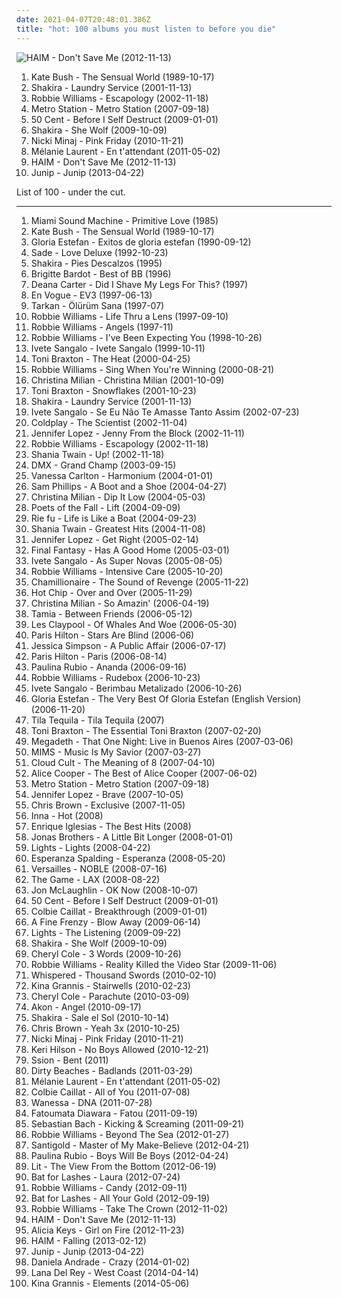 ```yaml
---
date: 2021-04-07T20:48:01.386Z
title: "hot: 100 albums you must listen to before you die"
---
```

![HAIM - Don&#39;t Save Me (2012-11-13)](http://coverartarchive.org/release/362e4026-4c4c-44ed-80ad-c2adf4b1f439/4102931199-500.jpg "HAIM - Don't Save Me (2012-11-13)")
<ol class="albums">
<li data-cover="http://coverartarchive.org/release/b9016aaf-ca71-304f-b5f1-d6384cf465f3/8364196064-500.jpg" data-tags="alternative, female vocalists" role="button">Kate Bush - The Sensual World (1989-10-17)</li>
<li data-cover="http://coverartarchive.org/release/6217e136-71e2-3c8e-b4f5-57d264fa0773/2133435434-500.jpg" data-tags="shakira, pop, latin" role="button">Shakira - Laundry Service (2001-11-13)</li>
<li data-cover="http://coverartarchive.org/release/4af3d5df-674c-3d37-903c-b9ced24d5c3a/21168360245-500.jpg" data-tags="pop, robbie williams" role="button">Robbie Williams - Escapology (2002-11-18)</li>
<li data-cover="http://coverartarchive.org/release/7e12a9c9-7397-4cfd-a515-5fa0fb0bc7d5/7170999378-500.jpg" data-tags="alternative, dance, electronic alternative, california in the summer" role="button">Metro Station - Metro Station (2007-09-18)</li>
<li data-cover="https://img.discogs.com/-Yjq10Z8BagTeyvqSKU6C7JIT_s=/fit-in/600x600/filters:strip_icc():format(jpeg):mode_rgb():quality(90)/discogs-images/R-2024426-1313624420.jpeg.jpg" data-tags="rap, hot, last album, 50 cent - before i self destruct" role="button">50 Cent - Before I Self Destruct (2009-01-01)</li>
<li data-cover="http://coverartarchive.org/release/d4b44066-c686-465e-a68a-4c5248b7466e/2133462264-500.jpg" data-tags="shakira, pop, dance" role="button">Shakira - She Wolf (2009-10-09)</li>
<li data-cover="http://coverartarchive.org/release/883c2b91-e65d-4520-b001-807d0fd23ee6/1940800991-500.jpg" data-tags="rap" role="button">Nicki Minaj - Pink Friday (2010-11-21)</li>
<li data-cover="http://coverartarchive.org/release/e2aa508e-dc3f-4213-8f61-2773536db7e4/23565453379-500.jpg" data-tags="female vocalists" role="button">Mélanie Laurent - En t'attendant (2011-05-02)</li>
<li data-cover="http://coverartarchive.org/release/362e4026-4c4c-44ed-80ad-c2adf4b1f439/4102931199-500.jpg" data-tags="female, soul, alternative, indie rock, kurt, song, girls, nu soul, plop, sex, numbers, hot, book, genesis, second, lost, porn, monday, woman, rac, pee pee, vagina, media, abc, breasts, sounds, ladies, tits, first, proverbs, tag, sentences, kings, thursday, bananas" role="button">HAIM - Don't Save Me (2012-11-13)</li>
<li data-cover="http://coverartarchive.org/release/e263e701-da41-4ea3-a73c-4636fafc1a1d/3894310297-500.jpg" data-tags="indie, indie rock, 10s" role="button">Junip - Junip (2013-04-22)</li>
</ol>
List of 100 - under the cut.
<!-- more -->

_________________

<ol class="albums">
<li data-cover="http://coverartarchive.org/release/421e8c75-eda8-32d5-9fca-9956c15223c5/22047716263-500.jpg" data-tags="dance, latin" role="button">
Miami Sound Machine - Primitive Love (1985)
</li>
<li data-cover="http://coverartarchive.org/release/b9016aaf-ca71-304f-b5f1-d6384cf465f3/8364196064-500.jpg" data-tags="alternative, female vocalists" role="button">
Kate Bush - The Sensual World (1989-10-17)
</li>
<li data-cover="http://coverartarchive.org/release/35872832-d4cc-4eb3-a637-ffcc616f64bb/16625819830-500.jpg" data-tags="estefan" role="button">
Gloria Estefan - Exitos de gloria estefan (1990-09-12)
</li>
<li data-cover="http://coverartarchive.org/release/448bd78a-9674-425c-8cf6-7e6de719551d/11371804410-500.jpg" data-tags="soul" role="button">
Sade - Love Deluxe (1992-10-23)
</li>
<li data-cover="https://img.discogs.com/qcWBFQFciRaoopm5UMLAcDJCvFY=/fit-in/600x539/filters:strip_icc():format(jpeg):mode_rgb():quality(90)/discogs-images/R-5261605-1402393167-6660.jpeg.jpg" data-tags="spanish, latin, shakira, rock" role="button">
Shakira - Pies Descalzos (1995)
</li>
<li data-cover="http://coverartarchive.org/release/ca561569-a485-4d72-bc1c-97a3bd93ef7d/1529491393-500.jpg" data-tags="french" role="button">
Brigitte Bardot - Best of BB (1996)
</li>
<li data-cover="https://img.discogs.com/kGjwTJVkYTzpkUK96W2rCse2Ti8=/fit-in/580x569/filters:strip_icc():format(jpeg):mode_rgb():quality(90)/discogs-images/R-2886278-1371721365-3427.jpeg.jpg" data-tags="country" role="button">
Deana Carter - Did I Shave My Legs For This? (1997)
</li>
<li data-cover="http://coverartarchive.org/release/5505efba-eb13-4499-b010-5296945d6519/15454753380-500.jpg" data-tags="90s" role="button">
En Vogue - EV3 (1997-06-13)
</li>
<li data-cover="http://coverartarchive.org/release/951e293b-a239-3818-9683-80fd19a97bca/14900265794-500.jpg" data-tags="turkish pop, tarkan" role="button">
Tarkan - Ölürüm Sana (1997-07)
</li>
<li data-cover="https://img.discogs.com/srk4VKwvLYZHsdluO_-5sOpdufc=/fit-in/600x611/filters:strip_icc():format(jpeg):mode_rgb():quality(90)/discogs-images/R-14621763-1578342628-8323.jpeg.jpg" data-tags="pop, rock, britpop, british" role="button">
Robbie Williams - Life Thru a Lens (1997-09-10)
</li>
<li data-cover="https://img.discogs.com/W4khNoo90CadCiLmJK2Ef-xtYZ8=/fit-in/600x604/filters:strip_icc():format(jpeg):mode_rgb():quality(90)/discogs-images/R-1033179-1546903380-6137.jpeg.jpg" data-tags="alternative, robbie williams, indie, rock, british" role="button">
Robbie Williams - Angels (1997-11)
</li>
<li data-cover="http://coverartarchive.org/release/97242b22-9778-4864-920b-3dfc4c104036/15402431156-500.jpg" data-tags="pop, britpop" role="button">
Robbie Williams - I've Been Expecting You (1998-10-26)
</li>
<li data-cover="http://coverartarchive.org/release/d3016793-7d45-40fd-983d-f2c7134e278a/25200673286-500.jpg" data-tags="pop, female vocalists, dance, latin, brasil" role="button">
Ivete Sangalo - Ivete Sangalo (1999-10-11)
</li>
<li data-cover="http://coverartarchive.org/release/da5b40b8-e078-48e0-be57-20d9d8cfd027/4160199500-500.jpg" data-tags="00s, soul, dance" role="button">
Toni Braxton - The Heat (2000-04-25)
</li>
<li data-cover="http://coverartarchive.org/release/b85f3519-c771-3267-92c0-cf509db2eba0/2454107403-500.jpg" data-tags="pop" role="button">
Robbie Williams - Sing When You're Winning (2000-08-21)
</li>
<li data-cover="https://img.discogs.com/bda-CcivozpGqqI5m6gElFah2FU=/fit-in/543x480/filters:strip_icc():format(jpeg):mode_rgb():quality(90)/discogs-images/R-1144365-1210617972.jpeg.jpg" data-tags="pop, rnb" role="button">
Christina Milian - Christina Milian (2001-10-09)
</li>
<li data-cover="http://coverartarchive.org/release/fafc7960-3f8b-4758-96df-c79c845dd82a/5588308601-500.jpg" data-tags="christmas" role="button">
Toni Braxton - Snowflakes (2001-10-23)
</li>
<li data-cover="http://coverartarchive.org/release/6217e136-71e2-3c8e-b4f5-57d264fa0773/2133435434-500.jpg" data-tags="shakira, pop, latin" role="button">
Shakira - Laundry Service (2001-11-13)
</li>
<li data-cover="http://coverartarchive.org/release/0915fe22-4bc4-35bd-becf-2e393df651b2/2614876767-500.jpg" data-tags="ivete sangalo, spanish, female, hip hop, pop, rock, soul, rap, female vocalists, singer-songwriter, dance, cute, dance-pop, urban, latin, house, club, r&b, party, r and b, favorite artists, rnb, female vocals, female vocalist, rhythm and blues, female artists, hot, english, nelly furtado, woman, music, teen pop, shakira, divas" role="button">
Ivete Sangalo - Se Eu Não Te Amasse Tanto Assim (2002-07-23)
</li>
<li data-cover="https://img.discogs.com/di1RhMepuQjrCtSmeKg5AGt3mTc=/fit-in/600x524/filters:strip_icc():format(jpeg):mode_rgb():quality(90)/discogs-images/R-392522-1361894582-1016.jpeg.jpg" data-tags="coldplay" role="button">
Coldplay - The Scientist (2002-11-04)
</li>
<li data-cover="http://coverartarchive.org/release/cae59b62-60c9-4008-8ba8-056aecca827f/8627307584-500.jpg" data-tags="dance, latin, hot, latin diva, latin queen, heard in 2002" role="button">
Jennifer Lopez - Jenny From the Block (2002-11-11)
</li>
<li data-cover="http://coverartarchive.org/release/4af3d5df-674c-3d37-903c-b9ced24d5c3a/21168360245-500.jpg" data-tags="pop, robbie williams" role="button">
Robbie Williams - Escapology (2002-11-18)
</li>
<li data-cover="https://img.discogs.com/MOMwHVe2p5W1t2C_WX2_dUESRmM=/fit-in/600x515/filters:strip_icc():format(jpeg):mode_rgb():quality(90)/discogs-images/R-908095-1423688575-5624.jpeg.jpg" data-tags="country pop, pop, country" role="button">
Shania Twain - Up! (2002-11-18)
</li>
<li data-cover="https://img.discogs.com/83PAAdNG9BY0LeblrBLCLKYmp2U=/fit-in/600x600/filters:strip_icc():format(jpeg):mode_rgb():quality(90)/discogs-images/R-7932889-1451921342-1742.jpeg.jpg" data-tags="rap, dmx" role="button">
DMX - Grand Champ (2003-09-15)
</li>
<li data-cover="http://coverartarchive.org/release/ab94f081-aff2-4b3b-ad08-0b410fd80654/11066105660-500.jpg" data-tags="pop, female vocalists, piano" role="button">
Vanessa Carlton - Harmonium (2004-01-01)
</li>
<li data-cover="http://coverartarchive.org/release/bdea53a4-7fab-409b-b70f-6ec3f8a06029/24728786897-500.jpg" data-tags="indie, female, alternative, female vocalists, singer-songwriter, day, sunday, sex, quiet, chicks, hot, second, staff, comfort, friday, march, colors, monday, saturday, november, woman, though, august, pink, three, girl, vagina, orange, zero, name, blue, red, green, yellow, first, december, richard, february, you, thursday, too, guides, not, oil, makes, shade, bats, september, january, july, tuesday, enemies, awareness, sing, miscellaneous, head, idols, can, seven, shady, four, two, chick, bands that would eat children if only they could fit a whole one inside their mouths, purple, rainbow, alternative media, one" role="button">
Sam Phillips - A Boot and a Shoe (2004-04-27)
</li>
<li data-cover="http://coverartarchive.org/release/9e6a1a1d-613f-43cd-98a4-005f07b6b3bc/23228455307-500.jpg" data-tags="hip-hop" role="button">
Christina Milian - Dip It Low (2004-05-03)
</li>
<li data-cover="http://coverartarchive.org/release/7e6718d6-a059-4462-bae6-49bcfbd56462/5340798951-500.jpg" data-tags="rock, these songs are brilliance" role="button">
Poets of the Fall - Lift (2004-09-09)
</li>
<li data-cover="https://img.discogs.com/yKzqw--EgFlAqCIwhw2_ahDZaaY=/fit-in/600x600/filters:strip_icc():format(jpeg):mode_rgb():quality(90)/discogs-images/R-13217983-1550152762-5358.jpeg.jpg" data-tags="nakoruru" role="button">
Rie fu - Life is Like a Boat (2004-09-23)
</li>
<li data-cover="http://coverartarchive.org/release/958f84cf-4658-38d5-8af7-e82b7e4201cc/20691175360-500.jpg" data-tags="shania twain, country" role="button">
Shania Twain - Greatest Hits (2004-11-08)
</li>
<li data-cover="http://coverartarchive.org/release/4af39842-9671-43bf-a581-7fd73d5a3a96/6832451299-500.jpg" data-tags="dance, latin, hot, jennifer lopez, latin diva, latin queen" role="button">
Jennifer Lopez - Get Right (2005-02-14)
</li>
<li data-cover="https://img.discogs.com/I-94HK-qcR7LdLDe6E-CVFZJH7o=/fit-in/288x278/filters:strip_icc():format(jpeg):mode_rgb():quality(90)/discogs-images/R-428552-1112127581.jpg.jpg" data-tags="indie" role="button">
Final Fantasy - Has A Good Home (2005-03-01)
</li>
<li data-cover="https://img.discogs.com/_4HN8z9XjaQh_3qSeTtjeHK7_DU=/fit-in/421x600/filters:strip_icc():format(jpeg):mode_rgb():quality(90)/discogs-images/R-6357018-1417261915-3747.jpeg.jpg" data-tags="pop, female vocalists" role="button">
Ivete Sangalo - As Super Novas (2005-08-05)
</li>
<li data-cover="http://coverartarchive.org/release/d304d0ae-4937-30a9-9ea7-656a8d92860b/1413448182-500.jpg" data-tags="pop, robbie williams" role="button">
Robbie Williams - Intensive Care (2005-10-20)
</li>
<li data-cover="https://img.discogs.com/d4JdIjxn4tzoy_fhSskFCOsmqj0=/fit-in/500x500/filters:strip_icc():format(jpeg):mode_rgb():quality(90)/discogs-images/R-570439-1132788126.jpeg.jpg" data-tags="dirty south, southern rap, chamillionaire, hip-hop, rap" role="button">
Chamillionaire - The Sound of Revenge (2005-11-22)
</li>
<li data-cover="https://img.discogs.com/XvehypzcvWd2CKwA3GRLo7a6Jro=/fit-in/600x603/filters:strip_icc():format(jpeg):mode_rgb():quality(90)/discogs-images/R-749891-1446865852-4792.jpeg.jpg" data-tags="electronic, electro" role="button">
Hot Chip - Over and Over (2005-11-29)
</li>
<li data-cover="https://img.discogs.com/E_2Epi1JEQBM2LNv-hDUJaU-9XQ=/fit-in/600x597/filters:strip_icc():format(jpeg):mode_rgb():quality(90)/discogs-images/R-3321005-1475608061-8453.jpeg.jpg" data-tags="special" role="button">
Christina Milian - So Amazin' (2006-04-19)
</li>
<li data-cover="http://coverartarchive.org/release/5e7c4d98-c528-4e6e-8bc8-c483b8551e0a/10944510572-500.jpg" data-tags="rnb" role="button">
Tamia - Between Friends (2006-05-12)
</li>
<li data-cover="http://coverartarchive.org/release/730e73f1-eba2-4466-abd1-7d33e16bf7f2/26439482444-500.jpg" data-tags="funk, rock, experimental, progressive rock, slap bass" role="button">
Les Claypool - Of Whales And Woe (2006-05-30)
</li>
<li data-cover="https://img.discogs.com/SYzDTrLC2c1p-bGG6Pzj7BUKmfg=/fit-in/600x461/filters:strip_icc():format(jpeg):mode_rgb():quality(90)/discogs-images/R-720262-1497052377-8814.jpeg.jpg" data-tags="pop, dance, electropop, female vocalists" role="button">
Paris Hilton - Stars Are Blind (2006-06)
</li>
<li data-cover="https://img.discogs.com/pSAwTuwVjS55nZFlpHebKxaU5to=/fit-in/600x600/filters:strip_icc():format(jpeg):mode_rgb():quality(90)/discogs-images/R-1850716-1548540235-5600.jpeg.jpg" data-tags="pop" role="button">
Jessica Simpson - A Public Affair (2006-07-17)
</li>
<li data-cover="http://coverartarchive.org/release/6c191971-961e-465e-985f-02a3dc24bde0/10431360135-500.jpg" data-tags="pop, dance, electropop" role="button">
Paris Hilton - Paris (2006-08-14)
</li>
<li data-cover="https://img.discogs.com/_FjGnojD4TN9_phQ7U0kDtJ5fPM=/fit-in/400x400/filters:strip_icc():format(jpeg):mode_rgb():quality(90)/discogs-images/R-4232075-1359227192-6710.jpeg.jpg" data-tags="latin pop, tianguiscore" role="button">
Paulina Rubio - Ananda (2006-09-16)
</li>
<li data-cover="http://coverartarchive.org/release/28a2bfa0-6cf7-4854-93f1-e5a06de9162d/5907595639-500.jpg" data-tags="pop" role="button">
Robbie Williams - Rudebox (2006-10-23)
</li>
<li data-cover="https://img.discogs.com/KrjLwDirjXVBN_U-SW2TdL3G7Uc=/fit-in/480x417/filters:strip_icc():format(jpeg):mode_rgb():quality(90)/discogs-images/R-5093043-1384333688-9589.jpeg.jpg" data-tags="spanish, electronic, female, hip hop, pop, rock, soul, rap, female vocalists, singer-songwriter, dance, cute, dance-pop, urban, latin, house, club, r&b, party, r and b, favorite artists, rnb, female vocals, female vocalist, rhythm and blues, female artists, hot, english, nelly furtado, woman, music, teen pop, shakira, divas" role="button">
Ivete Sangalo - Berimbau Metalizado (2006-10-26)
</li>
<li data-cover="http://coverartarchive.org/release/23bd8e84-79e2-46e2-b4da-78dee18eff6e/10134426552-500.jpg" data-tags="dance, memories, latin, hot, special, estefan, my fav songs, latin diva, latin queen" role="button">
Gloria Estefan - The Very Best Of Gloria Estefan (English Version) (2006-11-20)
</li>
<li data-cover="http://coverartarchive.org/release/c73f995d-44e3-4363-a310-bf638b97dc69/1578195106-500.jpg" data-tags="female, hot" role="button">
Tila Tequila - Tila Tequila (2007)
</li>
<li data-cover="http://coverartarchive.org/release/014a3d52-bf39-4d18-969b-a1cf19b56b98/8127740019-500.jpg" data-tags="soul, dance, female vocalist, compilation, 00s, toni braxton" role="button">
Toni Braxton - The Essential Toni Braxton (2007-02-20)
</li>
<li data-cover="http://coverartarchive.org/release/cf8cd704-686f-417b-be9d-a049d233f259/4731911358-500.jpg" data-tags="thrash metal, heavy metal" role="button">
Megadeth - That One Night: Live in Buenos Aires (2007-03-06)
</li>
<li data-cover="https://img.discogs.com/K7vU4NZmdlJ2y7ppn1klT-bUpjs=/fit-in/600x600/filters:strip_icc():format(jpeg):mode_rgb():quality(90)/discogs-images/R-1320220-1586363305-6513.jpeg.jpg" data-tags="rap" role="button">
MIMS - Music Is My Savior (2007-03-27)
</li>
<li data-cover="http://coverartarchive.org/release/e8e2a5eb-dd78-428f-bce9-78ce600dc171/15437695010-500.jpg" data-tags="indie rock, indie pop" role="button">
Cloud Cult - The Meaning of 8 (2007-04-10)
</li>
<li data-cover="https://img.discogs.com/iU8F3eJFuPVRYwJx0wTe1iVgsEE=/fit-in/600x590/filters:strip_icc():format(jpeg):mode_rgb():quality(90)/discogs-images/R-2660305-1515080921-4397.jpeg.jpg" data-tags="hard rock" role="button">
Alice Cooper - The Best of Alice Cooper (2007-06-02)
</li>
<li data-cover="http://coverartarchive.org/release/7e12a9c9-7397-4cfd-a515-5fa0fb0bc7d5/7170999378-500.jpg" data-tags="alternative, dance, electronic alternative, california in the summer" role="button">
Metro Station - Metro Station (2007-09-18)
</li>
<li data-cover="http://coverartarchive.org/release/0491bedd-2e84-3b6c-a731-9dbda0eb74ba/13473301180-500.jpg" data-tags="pop, dance" role="button">
Jennifer Lopez - Brave (2007-10-05)
</li>
<li data-cover="http://coverartarchive.org/release/4a15778b-a633-4325-a03b-0bc528c87f31/4474111699-500.jpg" data-tags="rnb, chris brown" role="button">
Chris Brown - Exclusive (2007-11-05)
</li>
<li data-cover="https://img.discogs.com/4_84IG9Pi_SxIUxhhBgojrsPrqg=/fit-in/593x538/filters:strip_icc():format(jpeg):mode_rgb():quality(90)/discogs-images/R-2109879-1292153200.jpeg.jpg" data-tags="dance, inna hot" role="button">
Inna - Hot (2008)
</li>
<li data-cover="https://img.discogs.com/ONCBWP2ZE01EFgx1hgo6ZnpKd_4=/fit-in/600x600/filters:strip_icc():format(jpeg):mode_rgb():quality(90)/discogs-images/R-10505152-1498829613-2192.jpeg.jpg" data-tags="spanish, memories, latin, hot, special, man power, number one fan, loudy" role="button">
Enrique Iglesias - The Best Hits (2008)
</li>
<li data-cover="https://via.placeholder.com/450" data-tags="jonas brothers, pop rock" role="button">
Jonas Brothers - A Little Bit Longer (2008-01-01)
</li>
<li data-cover="https://img.discogs.com/LRrBYq722d1HPJP0X1vv5nErA9I=/fit-in/500x500/filters:strip_icc():format(jpeg):mode_rgb():quality(90)/discogs-images/R-1694191-1237412201.jpeg.jpg" data-tags="female vocalists, female vocalist" role="button">
Lights - Lights (2008-04-22)
</li>
<li data-cover="http://coverartarchive.org/release/2ca906ab-42c6-4742-946d-1f85da952504/2634411437-500.jpg" data-tags="jazz" role="button">
Esperanza Spalding - Esperanza (2008-05-20)
</li>
<li data-cover="https://img.discogs.com/6zQIiybp3x-GtNPBoyKXQkrS52A=/fit-in/400x397/filters:strip_icc():format(jpeg):mode_rgb():quality(90)/discogs-images/R-1992892-1257282747.jpeg.jpg" data-tags="symphonic metal, power metal" role="button">
Versailles - NOBLE (2008-07-16)
</li>
<li data-cover="https://img.discogs.com/A-puL6JADoR33d8_7qVAAFfqiiI=/fit-in/240x240/filters:strip_icc():format(jpeg):mode_rgb():quality(90)/discogs-images/R-1620739-1295005337.jpeg.jpg" data-tags="rap" role="button">
The Game - LAX (2008-08-22)
</li>
<li data-cover="https://img.discogs.com/Zms9UfTPdp75NZFwywR9djJ_rQE=/fit-in/400x400/filters:strip_icc():format(jpeg):mode_rgb():quality(90)/discogs-images/R-4580994-1369007188-3670.jpeg.jpg" data-tags="pop" role="button">
Jon McLaughlin - OK Now (2008-10-07)
</li>
<li data-cover="https://img.discogs.com/-Yjq10Z8BagTeyvqSKU6C7JIT_s=/fit-in/600x600/filters:strip_icc():format(jpeg):mode_rgb():quality(90)/discogs-images/R-2024426-1313624420.jpeg.jpg" data-tags="rap, hot, last album, 50 cent - before i self destruct" role="button">
50 Cent - Before I Self Destruct (2009-01-01)
</li>
<li data-cover="http://coverartarchive.org/release/a0820b4a-63b4-4f21-9db0-356f18b3c3ed/26563344382-500.jpg" data-tags="pop" role="button">
Colbie Caillat - Breakthrough (2009-01-01)
</li>
<li data-cover="https://img.discogs.com/QAxG7kJZPk4Hig9A56-hPJZcTc0=/fit-in/599x598/filters:strip_icc():format(jpeg):mode_rgb():quality(90)/discogs-images/R-2633181-1294220015.jpeg.jpg" data-tags="female vocalists, catchy, hot, miley cyrus, justin bieber, a fine frenzy, nakoruru, haohmaru, jubei yagyu, fine frenzy" role="button">
A Fine Frenzy - Blow Away (2009-06-14)
</li>
<li data-cover="http://coverartarchive.org/release/d47143a2-c8f2-38b1-83ad-ca962fdcbb15/1846608539-500.jpg" data-tags="female vocalists" role="button">
Lights - The Listening (2009-09-22)
</li>
<li data-cover="http://coverartarchive.org/release/d4b44066-c686-465e-a68a-4c5248b7466e/2133462264-500.jpg" data-tags="shakira, pop, dance" role="button">
Shakira - She Wolf (2009-10-09)
</li>
<li data-cover="http://coverartarchive.org/release/1427e66d-344e-4220-99ee-82261f82dfaf/5157119012-500.jpg" data-tags="pop" role="button">
Cheryl Cole - 3 Words (2009-10-26)
</li>
<li data-cover="http://coverartarchive.org/release/e15f9b62-f46a-40f5-8e5f-ba52f0bc382a/2688225539-500.jpg" data-tags="british, pop, britpop" role="button">
Robbie Williams - Reality Killed the Video Star (2009-11-06)
</li>
<li data-cover="http://coverartarchive.org/release/b8af5d93-f663-4246-bb5f-02defb617886/4379089148-500.jpg" data-tags="melodic death metal, asian, hot, bjork, power metal, nakoruru, japanese folk metal, little dragon, haohmaru, psylocke, jubei yagyu" role="button">
Whispered - Thousand Swords (2010-02-10)
</li>
<li data-cover="https://img.discogs.com/zNUEtnAWIRR7JKuMt5cqzWZH01c=/fit-in/600x526/filters:strip_icc():format(jpeg):mode_rgb():quality(90)/discogs-images/R-3614960-1437950426-4273.jpeg.jpg" data-tags="female vocalists" role="button">
Kina Grannis - Stairwells (2010-02-23)
</li>
<li data-cover="https://img.discogs.com/Wf-anQO2B0kfhfAHeTbG6UH8P-c=/fit-in/600x528/filters:strip_icc():format(jpeg):mode_rgb():quality(90)/discogs-images/R-2523528-1492850697-1827.png.jpg" data-tags="pop, female vocalists, dance, remix, rnb, hot, cheryl cole, aver, c cole, cheryl cole 1" role="button">
Cheryl Cole - Parachute (2010-03-09)
</li>
<li data-cover="http://coverartarchive.org/release/2520bee2-6f7a-445d-9407-5b5d30b3489e/15054076981-500.jpg" data-tags="akon" role="button">
Akon - Angel (2010-09-17)
</li>
<li data-cover="https://img.discogs.com/CqC3uYplVNEfe1Ko7IVHDI3ImJY=/fit-in/500x484/filters:strip_icc():format(jpeg):mode_rgb():quality(90)/discogs-images/R-2169436-1267751480.jpeg.jpg" data-tags="pop, latin" role="button">
Shakira - Sale el Sol (2010-10-14)
</li>
<li data-cover="http://coverartarchive.org/release/21b68282-77c1-3a28-a3b0-dc442159b18f/29013072916-500.jpg" data-tags="electronic, dance, rnb" role="button">
Chris Brown - Yeah 3x (2010-10-25)
</li>
<li data-cover="http://coverartarchive.org/release/883c2b91-e65d-4520-b001-807d0fd23ee6/1940800991-500.jpg" data-tags="rap" role="button">
Nicki Minaj - Pink Friday (2010-11-21)
</li>
<li data-cover="http://coverartarchive.org/release/634b4f91-c75c-4dd4-a182-fe61d7287a84/13542819897-500.jpg" data-tags="rnb" role="button">
Keri Hilson - No Boys Allowed (2010-12-21)
</li>
<li data-cover="https://img.discogs.com/ZOJW-IJfZfUtM3xel4f4oq0tGL8=/fit-in/512x497/filters:strip_icc():format(jpeg):mode_rgb():quality(90)/discogs-images/R-2963836-1309414677.jpeg.jpg" data-tags="pop, electro, dance, hot, unexpected, incredible, incredibly good" role="button">
Ssion - Bent (2011)
</li>
<li data-cover="http://coverartarchive.org/release/24c7ed54-6941-441d-aaa4-d06e51fc07e2/3936294274-500.jpg" data-tags="lo-fi" role="button">
Dirty Beaches - Badlands (2011-03-29)
</li>
<li data-cover="http://coverartarchive.org/release/e2aa508e-dc3f-4213-8f61-2773536db7e4/23565453379-500.jpg" data-tags="female vocalists" role="button">
Mélanie Laurent - En t'attendant (2011-05-02)
</li>
<li data-cover="http://coverartarchive.org/release/098d397a-6528-4a84-b282-14d19c02e647/5129304980-500.jpg" data-tags="pop, folk, acoustic" role="button">
Colbie Caillat - All of You (2011-07-08)
</li>
<li data-cover="http://coverartarchive.org/release/8a12a56e-f16a-49d1-b7a2-84528900ae04/17642272732-500.jpg" data-tags="pop, electropop, dance, electronic, house" role="button">
Wanessa - DNA (2011-07-28)
</li>
<li data-cover="http://coverartarchive.org/release/0c10bdf4-5c7c-4d36-89e4-8e00d8c1d95b/12472896155-500.jpg" data-tags="indie, female, male, alternative, folk, singer-songwriter, fantastic, girls, day, pretty, recommended, game, sometimes, inspirational, hot, vocalists, pleasant, afrique, lovely, visual, women, lost, what, leaf, woman, single, girl, pleasing, something, afterlife, babe, verbal, ladies, when, where, satisfaction, richard, myself, you, else, thoughts, bananas, darlings, somewhere, bats, true, variable, awareness, miscellaneous, every, tasty, proper, the, alt, rich, can, shady, planet, only, one, swag, lady" role="button">
Fatoumata Diawara - Fatou (2011-09-19)
</li>
<li data-cover="https://img.discogs.com/m8taWXAJ8eKDvxFe6fj4W1cEzOE=/fit-in/600x600/filters:strip_icc():format(jpeg):mode_rgb():quality(90)/discogs-images/R-3296844-1324493749.jpeg.jpg" data-tags="heavy metal, hot, nakoruru, haohmaru, jubei yagyu" role="button">
Sebastian Bach - Kicking & Screaming (2011-09-21)
</li>
<li data-cover="http://coverartarchive.org/release/bc4d5817-e999-4717-86a4-28f8123bc7f8/5223594038-500.jpg" data-tags="easy listening, vocal jazz, romantic, swing, big band, smooth jazz, robbie williams" role="button">
Robbie Williams - Beyond The Sea (2012-01-27)
</li>
<li data-cover="http://coverartarchive.org/release/d80496fb-c5ea-4625-adb3-1b3dbabd0fae/2216131525-500.jpg" data-tags="electronic, indie, dub, new wave" role="button">
Santigold - Master of My Make-Believe (2012-04-21)
</li>
<li data-cover="https://img.discogs.com/rvtuoxkNWCVd9LR8GxMX5IKYsG0=/fit-in/210x208/filters:strip_icc():format(jpeg):mode_rgb():quality(90)/discogs-images/R-7018188-1431790515-7462.jpeg.jpg" data-tags="j, hot, nakoruru, paulina, haohmaru, jubei yagyu" role="button">
Paulina Rubio - Boys Will Be Boys (2012-04-24)
</li>
<li data-cover="http://coverartarchive.org/release/a6fdedaf-0816-4d94-9eb7-d4fcc8122f3b/11891179673-500.jpg" data-tags="rock, alternative, upbeat, summer, party, excellent, hot, drinking, kickass, wicked, good times, rad, vacation, great vocals, my jam" role="button">
Lit - The View From the Bottom (2012-06-19)
</li>
<li data-cover="http://coverartarchive.org/release/d45c0197-c2d8-48d8-b1b0-5de3279942f2/1568207414-500.jpg" data-tags="alternative" role="button">
Bat for Lashes - Laura (2012-07-24)
</li>
<li data-cover="http://coverartarchive.org/release/b53e4314-b216-490b-b49f-911efeb6e2f0/4313790976-500.jpg" data-tags="pop, british, britpop, singer-songwriter" role="button">
Robbie Williams - Candy (2012-09-11)
</li>
<li data-cover="http://coverartarchive.org/release/28f62318-bda1-40b6-b44e-19fd33c95bab/7083290252-500.jpg" data-tags="alternative, female vocalists" role="button">
Bat for Lashes - All Your Gold (2012-09-19)
</li>
<li data-cover="http://coverartarchive.org/release/b50bf968-1b2b-41ff-b1f3-b8bd7aa25884/3480184535-500.jpg" data-tags="rock, british, britpop" role="button">
Robbie Williams - Take The Crown (2012-11-02)
</li>
<li data-cover="http://coverartarchive.org/release/362e4026-4c4c-44ed-80ad-c2adf4b1f439/4102931199-500.jpg" data-tags="female, soul, alternative, indie rock, kurt, song, girls, nu soul, plop, sex, numbers, hot, book, genesis, second, lost, porn, monday, woman, rac, pee pee, vagina, media, abc, breasts, sounds, ladies, tits, first, proverbs, tag, sentences, kings, thursday, bananas" role="button">
HAIM - Don't Save Me (2012-11-13)
</li>
<li data-cover="http://coverartarchive.org/release/7a032865-3754-4659-9f34-ec7ec48a95ea/17147368325-500.jpg" data-tags="soul" role="button">
Alicia Keys - Girl on Fire (2012-11-23)
</li>
<li data-cover="http://coverartarchive.org/release/551e3ae7-a8a0-48e5-a739-4e436da3b70b/3327967040-500.jpg" data-tags="indie" role="button">
HAIM - Falling (2013-02-12)
</li>
<li data-cover="http://coverartarchive.org/release/e263e701-da41-4ea3-a73c-4636fafc1a1d/3894310297-500.jpg" data-tags="indie, indie rock, 10s" role="button">
Junip - Junip (2013-04-22)
</li>
<li data-cover="http://coverartarchive.org/release/02df846f-fb15-4fbb-ae10-379f5fce8ab7/10519596419-500.jpg" data-tags="indie, female, alternative, folk, female vocalists, singer-songwriter, fantastic, girls, pretty, the ladies that should sit on my sofa or somewhere else in my flat because they are darlings and oh so lovely, hot, pleasant, lovely, visual, women, lost, woman, girl, pleasing, babe, ladies, richard, thoughts, bananas, bats, variable, miscellaneous, tasty, proper, alt, rich, shady, girls girls girls, swag, lady, tactile, filtered, melt, feminine, grady, zap, partial, dick, improper, xian, moist, specific, extremities, tingle, missionary, shady grady, non-verbal, finely tailored, impure thoughts, you might, a fashionable likeness of cylindrical awareness, finis, deek, kolob, swaggy, you can, boneriffic, dake-bonoist, planet kolob, deek deek, deek deek deek, dake, finis dake, ploppy, mime of charisma, dake-bonoism, female lady, female woman lady, lady female, lady woman, hie to kolob, filtered extremities, filtered extremity, hotter than should be allowed for human beings, this is something you can listen to, beneficial, missionaries, sometimes auditory, miscellaneous specificity, this is beneficial, jibby, generalities, specific generalities, specificity, generality, optional yet recommended, a game of myself, unclean thoughts, this is something you can look at, girl girls girls, the one and only true verbal plenary inspirational spirit guide toward copacetic satisfaction" role="button">
Daniela Andrade - Crazy (2014-01-02)
</li>
<li data-cover="http://coverartarchive.org/release/61c71f7b-cf57-4997-b8e4-8fc3694c7f61/7638510170-500.jpg" data-tags="pop, lana del rey, alternative" role="button">
Lana Del Rey - West Coast (2014-04-14)
</li>
<li data-cover="http://coverartarchive.org/release/e365fd2c-c7fd-4097-9469-d2197dd7ec66/26537429250-500.jpg" data-tags="indie, female, pop, alternative, folk, female vocalists, singer-songwriter, girls, pretty, the ladies that should sit on my sofa or somewhere else in my flat because they are darlings and oh so lovely, hot, lovely, visual, sweet, lost, woman, girl, babe, richard, thoughts, bananas, bats, variable, miscellaneous, tasty, proper, alt, rich, shady, girls girls girls, swag, lady, tactile, filtered, grady, zap, partial, dick, improper, xian, specific, extremities, missionary, shady grady, non-verbal, finely tailored, impure thoughts, you might, a fashionable likeness of cylindrical awareness, finis, deek, kolob, swaggy, you can, boneriffic, dake-bonoist, planet kolob, deek deek, deek deek deek, dake, finis dake, ploppy, mime of charisma, dake-bonoism, female lady, female woman lady, lady female, lady woman, hie to kolob, filtered extremities, filtered extremity, hotter than should be allowed for human beings, this is something you can listen to, beneficial, missionaries, sometimes auditory, miscellaneous specificity, this is beneficial, jibby, generalities, specific generalities, specificity, generality, optional yet recommended, a game of myself, unclean thoughts, this is something you can look at, girl girls girls, the one and only true verbal plenary inspirational spirit guide toward copacetic satisfaction, finis jennings dake, sexier than should be allowed for human beings" role="button">
Kina Grannis - Elements (2014-05-06)
</li>
</ol>